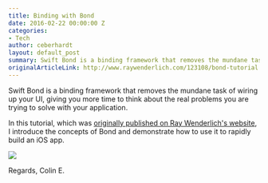 ```yaml
---
title: Binding with Bond
date: 2016-02-22 00:00:00 Z
categories:
- Tech
author: ceberhardt
layout: default_post
summary: Swift Bond is a binding framework that removes the mundane task of wiring up your UI. In this tutorial, which was originally published on Ray Wenderlich's website, I introduce the concepts of Bond and demonstrate how to use it to rapidly build an iOS app.
originalArticleLink: http://www.raywenderlich.com/123108/bond-tutorial
---
```


Swift Bond is a binding framework that removes the mundane task of wiring up your UI, giving you more time to think about the real problems you are trying to solve with your application.

In this tutorial, which was [originally published on Ray Wenderlich's website](http://www.raywenderlich.com/123108/bond-tutorial), I introduce the concepts of Bond and demonstrate how to use it to rapidly build an iOS app.

<a href="http://www.raywenderlich.com/123108/bond-tutorial"><img src="{{ site.baseurl }}/ceberhardt/assets/BindingWithBond.png" /></a>

Regards, Colin E.
